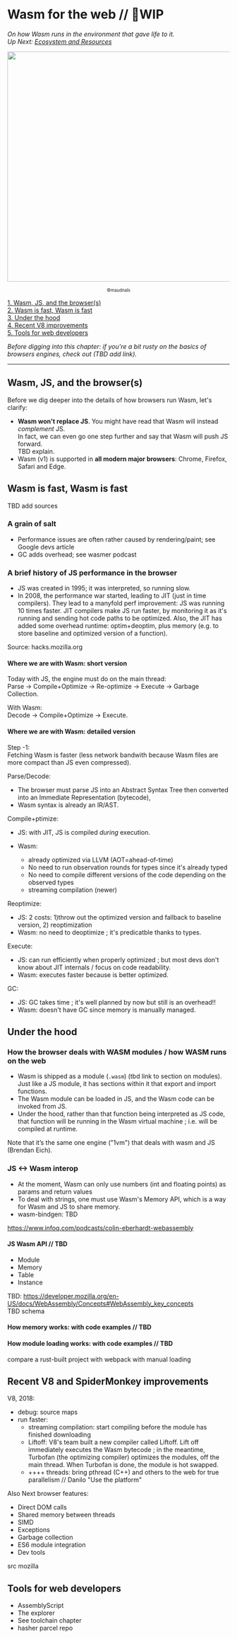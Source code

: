 # Wasm for the web // 🚧WIP

_On how Wasm runs in the environment that gave life to it._  
_Up Next: [Ecosystem and Resources](https://github.com/maudnals/wasm-nano-handbook/blob/master/5-wasm-ecosystem-and-resources.md)_

<p align="center">
<img width="520" src="https://raw.githubusercontent.com/maudnals/wasm-nano-handbook/master/img/web.jpg">   
  	<div align="center"><sub><sup>©maudnals</sup></sub></div> 
</p>

[1. Wasm, JS, and the browser(s)](https://github.com/maudnals/wasm-nano-handbook/blob/master/4-wasm-web.md#wasm-js-and-the-browsers)  
[2. Wasm is fast, Wasm is fast](https://github.com/maudnals/wasm-nano-handbook/blob/master/4-wasm-web.md#wasm-is-fast-wasm-is-fast)  
[3. Under the hood](https://github.com/maudnals/wasm-nano-handbook/blob/master/4-wasm-web.md#under-the-hood)  
[4. Recent V8 improvements](https://github.com/maudnals/wasm-nano-handbook/blob/master/4-wasm-web.md#recent-v8-improvements)  
[5. Tools for web developers](https://github.com/maudnals/wasm-nano-handbook/blob/master/4-wasm-web.md#tools-for-web-developers)

_Before digging into this chapter: if you're a bit rusty on the basics of browsers engines, check out (TBD add link)._

---

## Wasm, JS, and the browser(s)

Before we dig deeper into the details of how browsers run Wasm, let's clarify:

- **Wasm won't replace JS**. You might have read that Wasm will instead _complement_ JS.  
  In fact, we can even go one step further and say that Wasm will push JS forward.  
  TBD explain.
- Wasm (v1) is supported in **all modern major browsers**: Chrome, Firefox, Safari and Edge.

## Wasm is fast, Wasm is fast

TBD add sources

### A grain of salt

- Performance issues are often rather caused by rendering/paint; see Google devs article
- GC adds overhead; see wasmer podcast

### A brief history of JS performance in the browser

- JS was created in 1995; it was interpreted, so running slow.
- In 2008, the performance war started, leading to JIT (just in time compilers). They lead to a manyfold perf improvement: JS was running 10 times faster. JIT compilers make JS run faster, by monitoring it as it's running and sending hot code paths to be optimized. Also, the JIT has added some overhead runtime: optim+deoptim, plus memory (e.g. to store baseline and optimized version of a function).

Source: hacks.mozilla.org

#### Where we are with Wasm: short version

Today with JS, the engine must do on the main thread:  
Parse → Compile+Optimize → Re-optimize → Execute → Garbage Collection.

With Wasm:  
Decode → Compile+Optimize → Execute.

#### Where we are with Wasm: detailed version

Step -1:  
Fetching Wasm is faster (less network bandwith because Wasm files are more compact than JS even compressed).

Parse/Decode:

- The browser must parse JS into an Abstract Syntax Tree then converted into an Immediate Representation (bytecode),
- Wasm syntax is already an IR/AST.

Compile+ptimize:

- JS: with JIT, JS is compiled _during_ execution.
- Wasm:

  - already optimized via LLVM (AOT=ahead-of-time)
  - No need to run observation rounds for types since it's already typed
  - No need to compile different versions of the code depending on the observed types
  - streaming compilation (newer)

Reoptimize:

- JS: 2 costs: 1)throw out the optimized version and fallback to baseline version, 2) reoptimization
- Wasm: no need to deoptimize ; it's predicatble thanks to types.

Execute:

- JS: can run efficiently when properly optimized ; but most devs don't know about JIT internals / focus on code readability.
- Wasm: executes faster because is better optimized.

GC:

- JS: GC takes time ; it's well planned by now but still is an overhead!!
- Wasm: doesn't have GC since memory is manually managed.

## Under the hood

### How the browser deals with WASM modules / how WASM runs on the web

- Wasm is shipped as a module (`.wasm`) (tbd link to section on modules). Just like a JS module, it has sections within it that export and import functions.
- The Wasm module can be loaded in JS, and the Wasm code can be invoked from JS.
- Under the hood, rather than that function being interpreted as JS code, that function will be running in the Wasm virtual machine ; i.e. will be compiled at runtime.

Note that it’s the same one engine ("1vm") that deals with wasm and JS (Brendan Eich).

### JS <-> Wasm interop

- At the moment, Wasm can only use numbers (int and floating points) as params and return values
- To deal with strings, one must use Wasm's Memory API, which is a way for Wasm and JS to share memory.
- wasm-bindgen: TBD

https://www.infoq.com/podcasts/colin-eberhardt-webassembly

#### JS Wasm API // TBD

- Module
- Memory
- Table
- Instance

TBD: https://developer.mozilla.org/en-US/docs/WebAssembly/Concepts#WebAssembly_key_concepts  
TBD schema

#### How memory works: with code examples // TBD

#### How module loading works: with code examples // TBD

compare a rust-built project with webpack with manual loading

## Recent V8 and SpiderMonkey improvements

V8, 2018:

- debug: source maps
- run faster:
  - streaming compilation: start compiling before the module has finished downloading
  - Liftoff: V8's team built a new compiler called Liftoff. Lift off immediately executes the Wasm bytecode ; in the meantime, Turbofan (the optimizing compiler) optimizes the modules, off the main thread. When Turbofan is done, the module is hot swapped.
  - ++++ threads: bring pthread (C++) and others to the web for true parallelism // Danilo "Use the platform"

Also Next browser features:

- Direct DOM calls
- Shared memory between threads
- SIMD
- Exceptions
- Garbage collection
- ES6 module integration
- Dev tools

src mozilla

## Tools for web developers

- AssemblyScript
- The explorer
- See toolchain chapter
- hasher parcel repo

